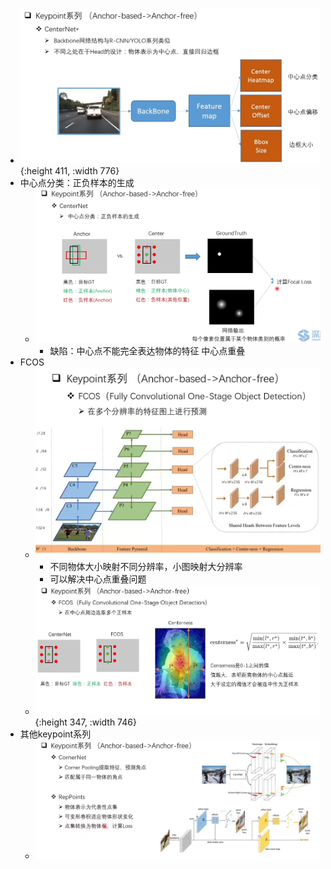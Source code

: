- ![image.png](../assets/image_1648646625570_0.png){:height 411, :width 776}
- 中心点分类：正负样本的生成
	- ![image.png](../assets/image_1648647075406_0.png)
		- 缺陷：中心点不能完全表达物体的特征
		             中心点重叠
- FCOS
	- ![image.png](../assets/image_1648647945842_0.png)
		- 不同物体大小映射不同分辨率，小图映射大分辨率
		- 可以解决中心点重叠问题
	- ![image.png](../assets/image_1648648347577_0.png){:height 347, :width 746}
- 其他keypoint系列
	- ![image.png](../assets/image_1648648542225_0.png)